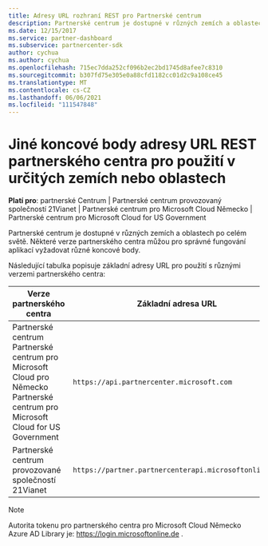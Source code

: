 ```yaml
---
title: Adresy URL rozhraní REST pro Partnerské centrum
description: Partnerské centrum je dostupné v různých zemích a oblastech. Seznamte se s koncovými body partnerského centra a základními adresami URL REST, které vaše aplikace by měly používat ke správné práci
ms.date: 12/15/2017
ms.service: partner-dashboard
ms.subservice: partnercenter-sdk
author: cychua
ms.author: cychua
ms.openlocfilehash: 715ec7dda252cf096b2ec2bd1745d8afee7c8310
ms.sourcegitcommit: b307fd75e305e0a88cfd1182cc01d2c9a108ce45
ms.translationtype: MT
ms.contentlocale: cs-CZ
ms.lasthandoff: 06/06/2021
ms.locfileid: "111547848"
---
```

# <a name="different-partner-center-rest-url-end-points-for-use-in-certain-countries-or-regions"></a>Jiné koncové body adresy URL REST partnerského centra pro použití v určitých zemích nebo oblastech

**Platí pro**: partnerské Centrum | Partnerské centrum provozovaný společností 21Vianet | Partnerské centrum pro Microsoft Cloud Německo | Partnerské centrum pro Microsoft Cloud for US Government

Partnerské centrum je dostupné v různých zemích a oblastech po celém světě. Některé verze partnerského centra můžou pro správné fungování aplikací vyžadovat různé koncové body.

Následující tabulka popisuje základní adresy URL pro použití s různými verzemi partnerského centra:

| Verze partnerského centra  | Základní adresa URL  |
|---------|---------|
|Partnerské centrum</br>Partnerské centrum pro Microsoft Cloud pro Německo</br>Partnerské centrum pro Microsoft Cloud for US Government     | `https://api.partnercenter.microsoft.com`        |
|Partnerské centrum provozované společností 21Vianet  |  `https://partner.partnercenterapi.microsoftonline.cn`       |

>[!NOTE]
>Autorita tokenu pro partnerského centra pro Microsoft Cloud Německo Azure AD Library je: https://login.microsoftonline.de .
